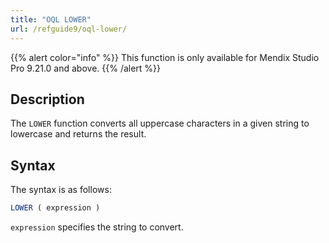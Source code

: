 ```yaml
---
title: "OQL LOWER"
url: /refguide9/oql-lower/
---
```


{{% alert color="info" %}}
This function is only available for Mendix Studio Pro 9.21.0 and above.
{{% /alert %}}

## Description

The `LOWER` function converts all uppercase characters in a given string to lowercase and returns the result.

## Syntax

The syntax is as follows:

```sql
LOWER ( expression )
```

`expression` specifies the string to convert.
